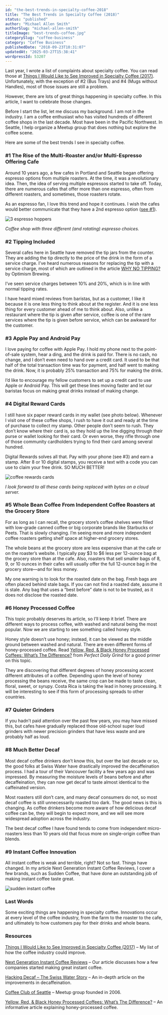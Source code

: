 ```yaml
---
id: "the-best-trends-in-specialty-coffee-2018"
title: "The Best Trends in Specialty Coffee (2018)"
status: "published"
author: "Michael Allen Smith"
authorSlug: "michael-allen-smith"
titleImage: "best-trends-coffee.jpg"
categorySlug: "coffee-business"
category: "Coffee Business"
publishedDate: "2018-09-23T10:31:07"
updatedAt: "2025-03-27T15:38:41"
wordpressId: 53207
---
```


Last year, I wrote a list of complaints about specialty coffee. You can read those at [Things I Would Like to See Improved in Specialty Coffee (2017)](http://ineedcoffee.com/improving-specialty-coffee/). Unfortunately, with the exception of #2 (Bus Trays) and #4 (Mugs without Handles), most of those issues are still a problem.

However, there are lots of great things happening in specialty coffee. In this article, I want to celebrate those changes.

Before I start the list, let me discuss my background. I am not in the industry. I am a coffee enthusiast who has visited hundreds of different coffee shops in the last decade. Most have been in the Pacific Northwest. In Seattle, I help organize a Meetup group that does nothing but explore the coffee scene.

Here are some of the best trends I see in specialty coffee.

### #1 The Rise of the Multi-Roaster and/or Multi-Espresso Offering Cafe

Around 10 years ago, a few cafes in Portland and Seattle began offering espresso options from multiple roasters. At the time, it was a revolutionary idea. Then, the idea of serving multiple espressos started to take off. Today, there are numerous cafes that offer more than one espresso, often from different roasters, and sometimes, those roasters rotate.

As an espresso fan, I love this trend and hope it continues. I wish the cafes would better communicate that they have a 2nd espresso option ([see #1](http://ineedcoffee.com/improving-specialty-coffee/)).

![3 espresso hoppers](3-espresso-hoppers.jpg)

*Coffee shop with three different (and rotating) espresso choices.* 

### #2 Tipping Included

Several cafes here in Seattle have removed the tip jars from the counter. They are adding the tip directly to the price of the drink in the form of a service charge. I’ve heard numerous reasons for replacing the tip with a service charge, most of which are outlined in the article [WHY NO TIPPING?](https://web.archive.org/web/20191225043801/https://optimismbrewing.com/no-tipping) by Optimism Brewing.

I’ve seen service charges between 10% and 20%, which is in line with normal tipping rates.

I have heard mixed reviews from baristas, but as a customer, I like it because it is one less thing to think about at the register. And it is one less thing for every customer ahead of me to think about. Also, unlike a restaurant where the tip is given after service, coffee is one of the rare services where the tip is given before service, which can be awkward for the customer.

### #3 Apple Pay and Android Pay

I love paying for coffee with Apple Pay. I hold my phone next to the point-of-sale system, hear a ding, and the drink is paid for. There is no cash, no change, and I don’t even need to hand over a credit card. It used to be that half of the total transaction time was for payment, and half went to making the drink. Now, it is probably 25% transaction and 75% for making the drink.

I’d like to encourage my fellow customers to set up a credit card to use Apple or Android Pay. This will get these lines moving faster and let our baristas focus on making great drinks instead of making change.

### #4 Digital Reward Cards

I still have six paper reward cards in my wallet (see photo below). Whenever I visit one of these coffee shops, I rush to have it out and ready at the time of purchase to collect my stamp. Other people don’t seem to rush. They don’t know where their card is, so they hold up the line digging through their purse or wallet looking for their card. Or even worse, they rifle through one of those community cardholders trying to find their card among several hundred.

Digital Rewards solves all that. Pay with your phone (see #3) and earn a stamp. After 8 or 10 digital stamps, you receive a text with a code you can use to claim your free drink. SO MUCH BETTER!

![coffee rewards cards](old-school-cards.jpg)

*I look forward to all these cards being replaced with bytes on a cloud server.* 

### #5 Whole Bean Coffee From Independent Coffee Roasters at the Grocery Store

For as long as I can recall, the grocery store’s coffee shelves were filled with low-grade canned coffee or big corporate brands like Starbucks or Peets. That is slowly changing. I’m seeing more and more independent coffee roasters getting shelf space at higher-end grocery stores.

The whole beans at the grocery store are less expensive than at the cafe or on the roaster’s website. I typically pay $3 to $6 less per 12-ounce bag at the grocery store than at the cafe. Also, roasters that sell smaller bags of 8, 9, or 10 ounces in their cafes will usually offer the full 12-ounce bag in the grocery store—and for less money.

My one warning is to look for the roasted date on the bag. Fresh bags are often placed behind stale bags. If you can not find a roasted date, assume it is stale. Any bag that uses a “best before” date is not to be trusted, as it does not disclose the roasted date.

### #6 Honey Processed Coffee

This topic probably deserves its article, so I’ll keep it brief. There are different ways to process coffee, with washed and natural being the most popular. Now we are starting to see something called honey style.

Honey style doesn’t use honey; instead, it can be viewed as the middle ground between washed and natural. There are even different forms of honey-processed coffee. Read [Yellow, Red, & Black Honey Processed Coffees: What’s The Difference?](https://perfectdailygrind.com/2017/02/yellow-red-black-honey-processed-coffees-whats-the-difference/) from *Perfect Daily Grind* for a good primer on this topic.

They are discovering that different degrees of honey processing accent different attributes of a coffee. Depending upon the level of honey processing the beans receive, the same crop can be made to taste clean, floral, sweet, or syrupy. Costa Rica is taking the lead in honey processing. It will be interesting to see if this form of processing spreads to other countries.

### #7 Quieter Grinders

If you hadn’t paid attention over the past few years, you may have missed this, but cafes have gradually replaced those old-school super loud grinders with newer precision grinders that have less waste and are probably half as loud.

### #8 Much Better Decaf

Most decaf coffee drinkers don’t know this, but over the last decade or so, the good folks at Swiss Water have drastically improved the decaffeination process. I had a tour of their Vancouver facility a few years ago and was impressed. By measuring the moisture levels of beans before and after decaffeination, they can now get decaf to taste almost identical to the caffeinated version.

Most roasters still don’t care, and many decaf consumers do not, so most decaf coffee is still unnecessarily roasted too dark. The good news is this is changing. As coffee drinkers become more aware of how delicious decaf coffee can be, they will begin to expect more, and we will see more widespread adoption across the industry.

The best decaf coffee I have found tends to come from independent micro-roasters less than 10 years old that focus more on single-origin coffee than blends.

### #9 Instant Coffee Innovation

All instant coffee is weak and terrible, right? Not so fast. Things have changed. In my article Next Generation Instant Coffee Reviews, I cover a few brands, such as Sudden Coffee, that have done an outstanding job of making instant coffee taste great.

![sudden instant coffee](sudden-instant-coffee.jpg)

### Last Words

Some exciting things are happening in specialty coffee. Innovations occur at every level of the coffee industry, from the farm to the roaster to the cafe, and ultimately to how customers pay for their drinks and whole beans.

### Resources

[Things I Would Like to See Improved in Specialty Coffee (2017)](http://ineedcoffee.com/improving-specialty-coffee/) – My list of how the coffee industry could improve.

[Next Generation Instant Coffee Reviews](http://ineedcoffee.com/next-generation-instant-coffee-reviews/) – Our article discusses how a few companies started making great instant coffee.

[Hacking Decaf – The Swiss Water Story](http://ineedcoffee.com/hacking-decaf-the-swiss-water-story/) – An in-depth article on the improvements in decaffeination.

[Coffee Club of Seattle](https://www.meetup.com/seattle-coffee-club/) – Meetup group founded in 2006.

[Yellow, Red, & Black Honey Processed Coffees: What’s The Difference?](https://perfectdailygrind.com/2017/02/yellow-red-black-honey-processed-coffees-whats-the-difference/) – An informative article explaining honey-processed coffee.